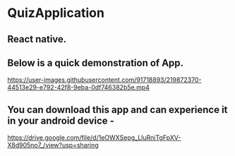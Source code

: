 # QuizApplication


## React native.

## Below is a quick demonstration of App.



https://user-images.githubusercontent.com/91718893/219872370-44513e29-e792-42f8-9eba-0df746382b5e.mp4



## You can download this app and can experience it in your android device -

https://drive.google.com/file/d/1eOWXSepg_LluRniTgFpXV-X8d905no7_/view?usp=sharing
